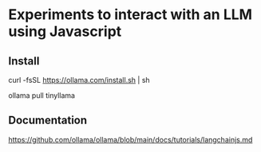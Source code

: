 # Experiments to interact with an LLM using Javascript

## Install

curl -fsSL https://ollama.com/install.sh | sh

ollama pull tinyllama

## Documentation

https://github.com/ollama/ollama/blob/main/docs/tutorials/langchainjs.md
